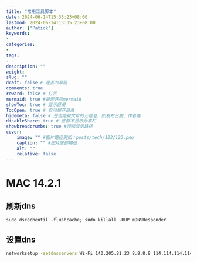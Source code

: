 ```yaml
---
title: "常用工具脚本"
date: 2024-06-14T15:35:23+08:00
lastmod: 2024-06-14T15:35:23+08:00
author: ["Patick"]
keywords: 
- 
categories: 
- 
tags: 
- 
description: ""
weight:
slug: ""
draft: false # 是否为草稿
comments: true
reward: false # 打赏
mermaid: true #是否开启mermaid
showToc: true # 显示目录
TocOpen: true # 自动展开目录
hidemeta: false # 是否隐藏文章的元信息，如发布日期、作者等
disableShare: true # 底部不显示分享栏
showbreadcrumbs: true #顶部显示路径
cover:
    image: "" #图片路径例如：posts/tech/123/123.png
    caption: "" #图片底部描述
    alt: ""
    relative: false
---
```


# MAC 14.2.1

## 刷新dns
```bask
sudo dscacheutil -flushcache; sudo killall -HUP mDNSResponder 
```
## 设置dns
```bash
networksetup -setdnsservers Wi-Fi 140.205.81.23 8.8.8.8 114.114.114.114
```



